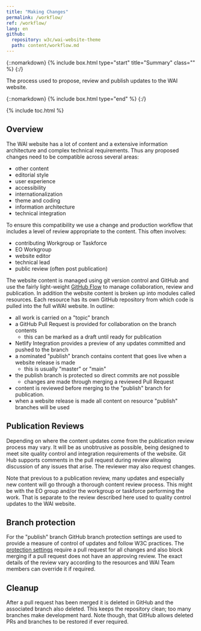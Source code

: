 ```yaml
---
title: "Making Changes"
permalink: /workflow/
ref: /workflow/
lang: en
github:
  repository: w3c/wai-website-theme
  path: content/workflow.md
---
```


{::nomarkdown}
{% include box.html type="start" title="Summary" class="" %}
{:/}

The process used to propose, review and publish updates to the WAI website.

{::nomarkdown}
{% include box.html type="end" %}
{:/}

{% include toc.html %}

## Overview

The WAI website has a lot of content and a extensive information architecture and complex technical requirements.
Thus any proposed changes need to be compatible across several areas:

- other content
- editorial style
- user experience
- accessibility
- internationalization
- theme and coding
- information architecture
- technical integration

To ensure this compatibility we use a change and production workflow that includes a level of review appropriate to the content.
This often involves:

- contributing Workgroup or Taskforce
- EO Workgroup
- website editor
- technical lead
- public review (often post publication)

The website content is managed using git version control and GitHub and use the fairly light-weight [GitHub Flow](https://docs.github.com/en/get-started/quickstart/github-flow) to manage collaboration, review and publication.
In addition the website content is broken up into modules called resources. Each resource has its own GitHub repository from which code is pulled into the full wWAI website.  In outline:

- all work is carried on a "topic" branch
- a GitHub Pull Request is provided for collaboration on the branch contents
  - this can be marked as a draft until ready for publication
- Netlify Integration provides a preview of any updates committed and pushed to the branch
- a nominated "publish" branch contains content that goes live when a website release is made
  - this is usually "master" or "main"
- the publish branch is protected so direct commits are not possible
  - changes are made through merging a reviewed Pull Request
- content is reviewed before merging to the "publish" branch for publication.
- when a website release is made all content on resource "publish" branches will be used

## Publication Reviews

Depending on where the content updates come from the publication review process may vary. It will be as unobtrusive as possible, being designed to meet site quality control and integration requirements of the website. Git Hub supports comments in the pull request during review allowing discussion of any issues that arise. The reviewer may also request changes.

Note that previous to a publication review, many updates and especially new content will go through a thorough content review process. This might be with the EO group and/or the workgroup or taskforce performing the work. That is separate to the review described here used to quality control updates to the WAI website.

## Branch protection

For the "publish" branch GitHub branch protection settings are used to provide a measure of control of updates and follow W3C practices.
The [protection settings](https://docs.github.com/en/repositories/configuring-branches-and-merges-in-your-repository/defining-the-mergeability-of-pull-requests/about-protected-branches) require a pull request for all changes and also block merging if a pull request does not have an approving review. The exact details of the review vary according to the resources and WAI Team members can override it if required.

## Cleanup

After a pull request has been merged it is deleted in GitHub and the associated branch also deleted. This keeps the repository clean; too many branches make development hard. Note though, that GitHub allows deleted PRs and branches to be restored if ever required.
